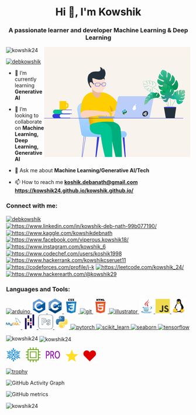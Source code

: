  <!--![MasterHead height="20"](Python-Web-Development.gif)!-->
<h1 align="center">Hi 👋, I'm Kowshik</h1>

<h3 align="center">A passionate learner and developer Machine Learning & Deep Learning</h3>
<img align="right" alt="Coding" width="400" src="image_processing20210909-29286-dr58yz.gif">
<p align="left"> <img src="https://komarev.com/ghpvc/?username=kowshik24&label=Profile%20views&color=0e75b6&style=flat" alt="kowshik24" /> </p>

<p align="left"> <a href="https://twitter.com/debkowshik" target="blank"><img src="https://img.shields.io/twitter/follow/debkowshik?logo=twitter&style=for-the-badge" alt="debkowshik" /></a> </p>

- 🌱 I’m currently learning **Generative AI**

- 👯 I’m looking to collaborate on **Machine Learning, Deep Learning, Generative AI**

- 💬 Ask me about **Machine Learning/Generative AI/Tech**

- 📫 How to reach me **koshik.debanath@gmail.com https://kowshik24.github.io/kowshik.github.io/**

<h3 align="left">Connect with me:</h3>
<p align="left">
<a href="https://twitter.com/debkowshik" target="blank"><img align="center" src="https://raw.githubusercontent.com/rahuldkjain/github-profile-readme-generator/master/src/images/icons/Social/twitter.svg" alt="debkowshik" height="30" width="40" /></a>
<a href="https://linkedin.com/in/https://www.linkedin.com/in/kowshik-deb-nath-99b077190/" target="blank"><img align="center" src="https://raw.githubusercontent.com/rahuldkjain/github-profile-readme-generator/master/src/images/icons/Social/linked-in-alt.svg" alt="https://www.linkedin.com/in/kowshik-deb-nath-99b077190/" height="30" width="40" /></a>
<a href="https://kaggle.com/https://www.kaggle.com/kowshikdebnath" target="blank"><img align="center" src="https://raw.githubusercontent.com/rahuldkjain/github-profile-readme-generator/master/src/images/icons/Social/kaggle.svg" alt="https://www.kaggle.com/kowshikdebnath" height="30" width="40" /></a>
<a href="https://fb.com/https://www.facebook.com/viperous.kowshik18/" target="blank"><img align="center" src="https://raw.githubusercontent.com/rahuldkjain/github-profile-readme-generator/master/src/images/icons/Social/facebook.svg" alt="https://www.facebook.com/viperous.kowshik18/" height="30" width="40" /></a>
<a href="https://instagram.com/https://www.instagram.com/kowshik_6" target="blank"><img align="center" src="https://raw.githubusercontent.com/rahuldkjain/github-profile-readme-generator/master/src/images/icons/Social/instagram.svg" alt="https://www.instagram.com/kowshik_6" height="30" width="40" /></a>
<a href="https://www.codechef.com/users/https://www.codechef.com/users/koshik1998" target="blank"><img align="center" src="https://cdn.jsdelivr.net/npm/simple-icons@3.1.0/icons/codechef.svg" alt="https://www.codechef.com/users/koshik1998" height="30" width="40" /></a>
<a href="https://www.hackerrank.com/https://www.hackerrank.com/kowshikcseruet11" target="blank"><img align="center" src="https://raw.githubusercontent.com/rahuldkjain/github-profile-readme-generator/master/src/images/icons/Social/hackerrank.svg" alt="https://www.hackerrank.com/kowshikcseruet11" height="30" width="40" /></a>
<a href="https://codeforces.com/profile/https://codeforces.com/profile/j-k" target="blank"><img align="center" src="https://raw.githubusercontent.com/rahuldkjain/github-profile-readme-generator/master/src/images/icons/Social/codeforces.svg" alt="https://codeforces.com/profile/j-k" height="30" width="40" /></a>
<a href="https://www.leetcode.com/https://leetcode.com/kowshik_24/" target="blank"><img align="center" src="https://raw.githubusercontent.com/rahuldkjain/github-profile-readme-generator/master/src/images/icons/Social/leet-code.svg" alt="https://leetcode.com/kowshik_24/" height="30" width="40" /></a>
<a href="https://www.hackerearth.com/https://www.hackerearth.com/@kowshik29" target="blank"><img align="center" src="https://raw.githubusercontent.com/rahuldkjain/github-profile-readme-generator/master/src/images/icons/Social/hackerearth.svg" alt="https://www.hackerearth.com/@kowshik29" height="30" width="40" /></a>
</p>

<h3 align="left">Languages and Tools:</h3>
<p align="left"> <a href="https://www.arduino.cc/" target="_blank" rel="noreferrer"> <img src="https://cdn.worldvectorlogo.com/logos/arduino-1.svg" alt="arduino" width="40" height="40"/> </a> <a href="https://www.cprogramming.com/" target="_blank" rel="noreferrer"> <img src="https://raw.githubusercontent.com/devicons/devicon/master/icons/c/c-original.svg" alt="c" width="40" height="40"/> </a> <a href="https://www.w3schools.com/cpp/" target="_blank" rel="noreferrer"> <img src="https://raw.githubusercontent.com/devicons/devicon/master/icons/cplusplus/cplusplus-original.svg" alt="cplusplus" width="40" height="40"/> </a> <a href="https://www.w3schools.com/css/" target="_blank" rel="noreferrer"> <img src="https://raw.githubusercontent.com/devicons/devicon/master/icons/css3/css3-original-wordmark.svg" alt="css3" width="40" height="40"/> </a> <a href="https://git-scm.com/" target="_blank" rel="noreferrer"> <img src="https://www.vectorlogo.zone/logos/git-scm/git-scm-icon.svg" alt="git" width="40" height="40"/> </a> <a href="https://www.w3.org/html/" target="_blank" rel="noreferrer"> <img src="https://raw.githubusercontent.com/devicons/devicon/master/icons/html5/html5-original-wordmark.svg" alt="html5" width="40" height="40"/> </a> <a href="https://www.adobe.com/in/products/illustrator.html" target="_blank" rel="noreferrer"> <img src="https://www.vectorlogo.zone/logos/adobe_illustrator/adobe_illustrator-icon.svg" alt="illustrator" width="40" height="40"/> </a> <a href="https://www.java.com" target="_blank" rel="noreferrer"> <img src="https://raw.githubusercontent.com/devicons/devicon/master/icons/java/java-original.svg" alt="java" width="40" height="40"/> </a> <a href="https://developer.mozilla.org/en-US/docs/Web/JavaScript" target="_blank" rel="noreferrer"> <img src="https://raw.githubusercontent.com/devicons/devicon/master/icons/javascript/javascript-original.svg" alt="javascript" width="40" height="40"/> </a> <a href="https://www.linux.org/" target="_blank" rel="noreferrer"> <img src="https://raw.githubusercontent.com/devicons/devicon/master/icons/linux/linux-original.svg" alt="linux" width="40" height="40"/> </a> <a href="https://www.mysql.com/" target="_blank" rel="noreferrer"> <img src="https://raw.githubusercontent.com/devicons/devicon/master/icons/mysql/mysql-original-wordmark.svg" alt="mysql" width="40" height="40"/> </a> <a href="https://pandas.pydata.org/" target="_blank" rel="noreferrer"> <img src="https://raw.githubusercontent.com/devicons/devicon/2ae2a900d2f041da66e950e4d48052658d850630/icons/pandas/pandas-original.svg" alt="pandas" width="40" height="40"/> </a> <a href="https://www.photoshop.com/en" target="_blank" rel="noreferrer"> <img src="https://raw.githubusercontent.com/devicons/devicon/master/icons/photoshop/photoshop-line.svg" alt="photoshop" width="40" height="40"/> </a> <a href="https://www.python.org" target="_blank" rel="noreferrer"> <img src="https://raw.githubusercontent.com/devicons/devicon/master/icons/python/python-original.svg" alt="python" width="40" height="40"/> </a> <a href="https://pytorch.org/" target="_blank" rel="noreferrer"> <img src="https://www.vectorlogo.zone/logos/pytorch/pytorch-icon.svg" alt="pytorch" width="40" height="40"/> </a> <a href="https://scikit-learn.org/" target="_blank" rel="noreferrer"> <img src="https://upload.wikimedia.org/wikipedia/commons/0/05/Scikit_learn_logo_small.svg" alt="scikit_learn" width="40" height="40"/> </a> <a href="https://seaborn.pydata.org/" target="_blank" rel="noreferrer"> <img src="https://seaborn.pydata.org/_images/logo-mark-lightbg.svg" alt="seaborn" width="40" height="40"/> </a> <a href="https://www.tensorflow.org" target="_blank" rel="noreferrer"> <img src="https://www.vectorlogo.zone/logos/tensorflow/tensorflow-icon.svg" alt="tensorflow" width="40" height="40"/> </a> </p>

<p><img align="left" src="https://github-readme-stats.vercel.app/api/top-langs?username=kowshik24&show_icons=true&locale=en&layout=compact" alt="kowshik24" /></p>

<p>&nbsp;<img align="center" src="https://github-readme-stats.vercel.app/api?username=kowshik24&show_icons=true&locale=en" alt="kowshik24" /></p>

<a href='https://archiveprogram.github.com/'><img src='https://raw.githubusercontent.com/acervenky/animated-github-badges/master/assets/acbadge.gif' width='40' height='40'></a> <a href='https://docs.github.com/en/developers'><img src='https://raw.githubusercontent.com/acervenky/animated-github-badges/master/assets/devbadge.gif' width='40' height='40'></a> <a href='https://github.com/pricing'><img src='https://raw.githubusercontent.com/acervenky/animated-github-badges/master/assets/pro.gif' width='40' height='40'></a> <a href='https://stars.github.com/'><img src='https://raw.githubusercontent.com/acervenky/animated-github-badges/master/assets/starbadge.gif' width='35' height='35'></a> <a href='https://docs.github.com/en/github/supporting-the-open-source-community-with-github-sponsors'><img src='https://raw.githubusercontent.com/acervenky/animated-github-badges/master/assets/sponsorbadge.gif' width='35' height='35'></a> 

[![trophy](https://github-profile-trophy.vercel.app/?username=kowshik24)](https://github.com/ryo-ma/github-profile-trophy)

![GitHub Activity Graph](https://activity-graph.herokuapp.com/graph?username=kowshik24)  

![GitHub metrics](https://metrics.lecoq.io/kowshik24)  




<p><img align="center" src="https://github-readme-streak-stats.herokuapp.com/?user=kowshik24&" alt="kowshik24" /></p>
